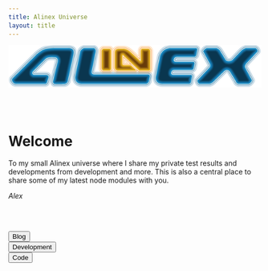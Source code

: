 ```yaml
---
title: Alinex Universe
layout: title
---
```


<div><img src="images/Alinex-black-600.png" class="img-responsive center-block" /></div>

<p><br /><br /></p>

# Welcome

To my small Alinex universe where I share my private test results and
developments from development and more. This is also a central place to share
some of my latest node modules with you.

<p class="text-right"><i>Alex</i></p>

<p><br /><br /></p>

<div class="row">
  <div class="col-md-4">
    <form action="blog">
      <button type="submit" class="btn btn-primary btn-block">
        <span class="glyphicon glyphicon-pencil" aria-hidden="true"></span> Blog
      </button>
    </form>
  </div>
  <div class="col-md-4">
    <form action="docs">
      <button type="submit" class="btn btn-primary btn-block">
        <span class="glyphicon glyphicon-book" aria-hidden="true"></span> Development
      </button>
    </form>
  </div>
  <div class="col-md-4">
    <form action="code.html">
      <button type="submit" class="btn btn-warning btn-block">
        <span class="glyphicon glyphicon-cog" aria-hidden="true"></span> Code
      </button>
    </form>
  </div>
</div>

<p><br /><br /></p>
